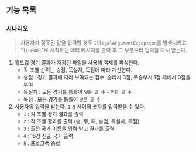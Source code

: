 ## 기능 목록
### 시나리오
> 사용자가 잘못된 값을 입력할 경우 `IllegalArgumentException`를 발생시키고, "`[ERROR]`"로 시작하는 에러 메시지를 출력 후 그 부분부터 입력을 다시 받는다.
1. 월드컵 경기 결과가 저장된 파일을 사용해 객체를 파싱한다.
    - 각 조별 순위는 승점, 득실차, 득점에 따라 계산한다.
    - 승점 : 경기 결과에 따라 부여되는 점수. 승리시 3점, 무승부시 1점 패배시 0점을 부여
    - 득실차 : 모든 경기를 통틀어 `넣은 골 수` - `먹힌 골 수`
    - 득점 : 모든 경기를 통틀어 `넣은 골 수`
2. 사용자의 입력을 받는다. `1~5` 사이의 숫자를 입력받을 수 있다.
    - `1` : 각 조별 경기 결과를 출력
    - `2` : 각 조별 결과를 출력 (승, 무, 패, 승점, 득실차, 득점)
    - `3` :  출전 국가 이름을 입력 받고 결과를 출력
    - `4` : 16강 진출 국가 출력
    - `5` : 프로그램 종료